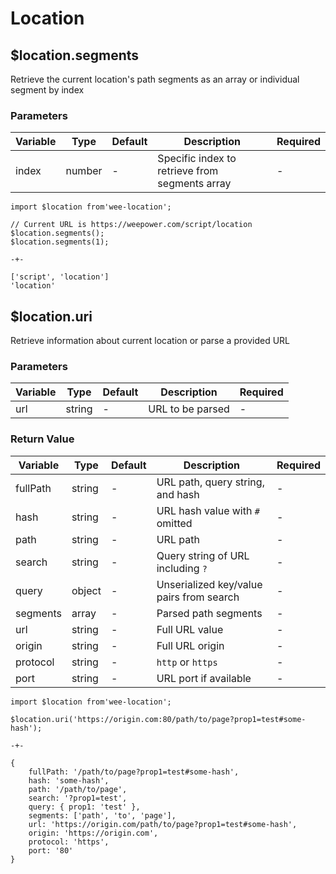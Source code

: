 # Location

## $location.segments

Retrieve the current location's path segments as an array or individual segment by index

### Parameters

| Variable | Type   | Default | Description                                    | Required |
|----------|--------|---------|------------------------------------------------|----------|
| index    | number | -       | Specific index to retrieve from segments array | -        |

```js|js
import $location from'wee-location';

// Current URL is https://weepower.com/script/location
$location.segments();
$location.segments(1);

-+-

['script', 'location']
'location'
```

## $location.uri

Retrieve information about current location or parse a provided URL

### Parameters

| Variable | Type   | Default | Description      | Required |
|----------|--------|---------|------------------|----------|
| url      | string | -       | URL to be parsed | -        |

### Return Value

| Variable | Type   | Default | Description                              | Required |
|----------|--------|---------|------------------------------------------|----------|
| fullPath | string | -       | URL path, query string, and hash         | -        |
| hash     | string | -       | URL hash value with `#` omitted          | -        |
| path     | string | -       | URL path                                 | -        |
| search   | string | -       | Query string of URL including `?`        | -        |
| query    | object | -       | Unserialized key/value pairs from search | -        |
| segments | array  | -       | Parsed path segments                     | -        |
| url      | string | -       | Full URL value                           | -        |
| origin   | string | -       | Full URL origin                          | -        |
| protocol | string | -       | `http` or `https`                        | -        |
| port     | string | -       | URL port if available                    | -        |

```js|js
import $location from'wee-location';

$location.uri('https://origin.com:80/path/to/page?prop1=test#some-hash');

-+-

{
    fullPath: '/path/to/page?prop1=test#some-hash',
    hash: 'some-hash',
    path: '/path/to/page',
    search: '?prop1=test',
    query: { prop1: 'test' },
    segments: ['path', 'to', 'page'],
    url: 'https://origin.com/path/to/page?prop1=test#some-hash',
    origin: 'https://origin.com',
    protocol: 'https',
    port: '80'
}
```
